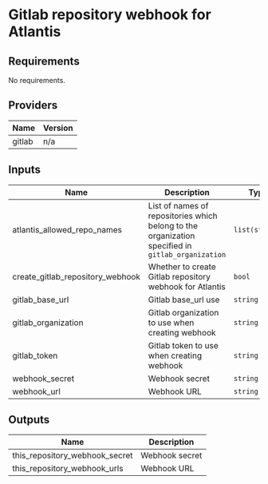 # Gitlab repository webhook for Atlantis

<!-- BEGINNING OF PRE-COMMIT-TERRAFORM DOCS HOOK -->
## Requirements

No requirements.

## Providers

| Name | Version |
|------|---------|
| gitlab | n/a |

## Inputs

| Name | Description | Type | Default | Required |
|------|-------------|------|---------|:--------:|
| atlantis\_allowed\_repo\_names | List of names of repositories which belong to the organization specified in `gitlab_organization` | `list(string)` | n/a | yes |
| create\_gitlab\_repository\_webhook | Whether to create Gitlab repository webhook for Atlantis | `bool` | `true` | no |
| gitlab\_base\_url | Gitlab base\_url use | `string` | `""` | no |
| gitlab\_organization | Gitlab organization to use when creating webhook | `string` | `""` | no |
| gitlab\_token | Gitlab token to use when creating webhook | `string` | `""` | no |
| webhook\_secret | Webhook secret | `string` | `""` | no |
| webhook\_url | Webhook URL | `string` | `""` | no |

## Outputs

| Name | Description |
|------|-------------|
| this\_repository\_webhook\_secret | Webhook secret |
| this\_repository\_webhook\_urls | Webhook URL |

<!-- END OF PRE-COMMIT-TERRAFORM DOCS HOOK -->
